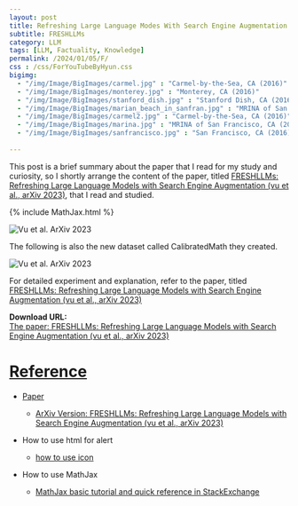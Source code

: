```yaml
---
layout: post
title: Refreshing Large Language Modes With Search Engine Augmentation
subtitle: FRESHLLMs
category: LLM
tags: [LLM, Factuality, Knowledge]
permalink: /2024/01/05/F/
css : /css/ForYouTubeByHyun.css
bigimg: 
  - "/img/Image/BigImages/carmel.jpg" : "Carmel-by-the-Sea, CA (2016)"
  - "/img/Image/BigImages/monterey.jpg" : "Monterey, CA (2016)"
  - "/img/Image/BigImages/stanford_dish.jpg" : "Stanford Dish, CA (2016)"
  - "/img/Image/BigImages/marian_beach_in_sanfran.jpg" : "MRINA of San Francisco, CA (2016)"
  - "/img/Image/BigImages/carmel2.jpg" : "Carmel-by-the-Sea, CA (2016)"
  - "/img/Image/BigImages/marina.jpg" : "MRINA of San Francisco, CA (2016)"
  - "/img/Image/BigImages/sanfrancisco.jpg" : "San Francisco, CA (2016)"
  
---
```


This post is a brief summary about the paper that I read for my study and curiosity, so I shortly arrange the content of the paper, titled [FRESHLLMs: Refreshing Large Language Models with Search Engine Augmentation (vu et al., arXiv 2023)](https://arxiv.org/abs/2310.03214), that I read and studied. 

{% include MathJax.html %}


![Vu et al. ArXiv 2023]()

The following is also the new dataset called CalibratedMath they created.

![Vu et al. ArXiv 2023]()

For detailed experiment and explanation, refer to the paper, titled [FRESHLLMs: Refreshing Large Language Models with Search Engine Augmentation (vu et al., arXiv 2023)](https://arxiv.org/abs/2310.03214)

<div class="alert alert-success" role="alert"><i class="fa fa-paperclip fa-lg"></i> <b>Download URL: </b><br>
  <a href="https://arxiv.org/abs/2310.03214">The paper: FRESHLLMs: Refreshing Large Language Models with Search Engine Augmentation (vu et al., arXiv 2023)</div>

# Reference 

- Paper 
  - [ArXiv Version: FRESHLLMs: Refreshing Large Language Models with Search Engine Augmentation (vu et al., arXiv 2023)](https://arxiv.org/abs/2310.03214)
  
- How to use html for alert
  - [how to use icon](http://idratherbewriting.com/documentation-theme-jekyll/mydoc_icons.html)
 
- How to use MathJax 
  - [MathJax basic tutorial and quick reference in StackExchange](https://math.meta.stackexchange.com/questions/5020/mathjax-basic-tutorial-and-quick-reference)
